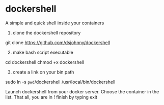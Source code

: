 # dockershell
A simple and quick shell inside your containers

1) clone the dockershell repository

git clone https://github.com/dsjohnny/dockershell

2) make bash script executable

cd dockershell
chmod +x dockershell

3) create a link on your bin path

sudo ln -s `pwd`/dockershell /usr/local/bin/dockershell

Launch dockershell from your docker server.
Choose the container in the list.
That all, you are in !
finish by typing exit


